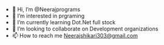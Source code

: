 - 👋 Hi, I’m @Neerajprograms
- 👀 I’m interested in prgraming
- 🌱 I’m currently learning Dot.Net full stock
- 💞️ I’m looking to collaborate on Development organizations
- 📫 How to reach me Neerajshikari303@gmail.com

<!---
Neerajprograms/Neerajprograms is a ✨ special ✨ repository because its `README.md` (this file) appears on your GitHub profile.
You can click the Preview link to take a look at your changes.
--->
